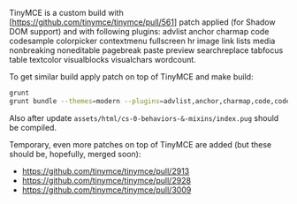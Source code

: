 TinyMCE is a custom build with [https://github.com/tinymce/tinymce/pull/561] patch applied (for Shadow DOM support) and with following plugins: advlist anchor charmap code codesample colorpicker contextmenu fullscreen hr image link lists media nonbreaking noneditable pagebreak paste preview searchreplace tabfocus table textcolor visualblocks visualchars wordcount.

To get similar build apply patch on top of TinyMCE and make build:
```bash
grunt
grunt bundle --themes=modern --plugins=advlist,anchor,charmap,code,codesample,colorpicker,contextmenu,fullscreen,hr,image,link,lists,media,nonbreaking,noneditable,pagebreak,paste,preview,searchreplace,tabfocus,table,textcolor,visualblocks,visualchars,wordcount
```

Also after update `assets/html/cs-0-behaviors-&-mixins/index.pug` should be compiled.

Temporary, even more patches on top of TinyMCE are added (but these should be, hopefully, merged soon):
* https://github.com/tinymce/tinymce/pull/2913
* https://github.com/tinymce/tinymce/pull/2928
* https://github.com/tinymce/tinymce/pull/3009
